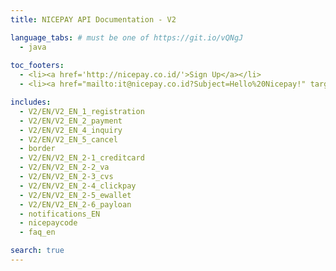 ```yaml
---
title: NICEPAY API Documentation - V2

language_tabs: # must be one of https://git.io/vQNgJ
  - java
  
toc_footers:
  - <li><a href='http://nicepay.co.id/'>Sign Up</a></li>
  - <li><a href="mailto:it@nicepay.co.id?Subject=Hello%20Nicepay!" target="_top">Contact Us</a></li>

includes:
  - V2/EN/V2_EN_1_registration
  - V2/EN/V2_EN_2_payment
  - V2/EN/V2_EN_4_inquiry
  - V2/EN/V2_EN_5_cancel
  - border
  - V2/EN/V2_EN_2-1_creditcard
  - V2/EN/V2_EN_2-2_va
  - V2/EN/V2_EN_2-3_cvs
  - V2/EN/V2_EN_2-4_clickpay
  - V2/EN/V2_EN_2-5_ewallet
  - V2/EN/V2_EN_2-6_payloan
  - notifications_EN
  - nicepaycode
  - faq_en

search: true
---
```


